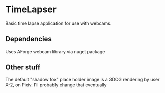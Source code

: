 # TimeLapser
Basic time lapse application for use with webcams

## Dependencies
Uses AForge webcam library via nuget package

## Other stuff
The default "shadow fox" place holder image is a 3DCG rendering by user X-2, on Pixiv. I'll probably change that eventually